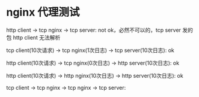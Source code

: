 
# nginx 代理测试



http client -> tcp nginx -> tcp server: not ok，必然不可以的，tcp server 发的包 http client 无法解析



tcp client(10次请求) -> tcp nginx(1次日志) -> tcp server(10次日志): ok




http client(10次请求) -> tcp nginx(0次日志) -> http server(10次日志): ok

http client(10次请求) -> http nginx(10次日志) -> http server(10次日志): ok


tcp client -> tcp nginx -> tcp nginx -> tcp server: 




